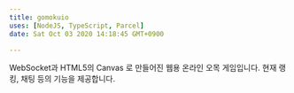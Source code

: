 ```yaml
---
title: gomokuio
uses: [NodeJS, TypeScript, Parcel]
date: Sat Oct 03 2020 14:18:45 GMT+0900

---
```


WebSocket과 HTML5의 Canvas 로 만들어진 웹용 온라인 오목 게임입니다.
현재 랭킹, 채팅 등의 기능을 제공합니다.